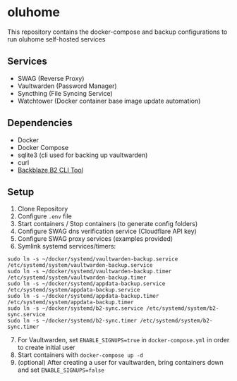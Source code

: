 # oluhome

This repository contains the docker-compose and backup configurations to run oluhome self-hosted services

## Services

* SWAG (Reverse Proxy)
* Vaultwarden (Password Manager)
* Syncthing (File Syncing Service)
* Watchtower (Docker container base image update automation)

## Dependencies

* Docker
* Docker Compose
* sqlite3 (cli used for backing up vaultwarden)
* curl
* [Backblaze B2 CLI Tool](https://www.backblaze.com/b2/docs/quick_command_line.html)

## Setup

1. Clone Repository
2. Configure `.env` file
3. Start containers / Stop containers (to generate config folders)
4. Configure SWAG dns verification service (Cloudflare API key)
5. Configure SWAG proxy services (examples provided)
6. Symlink systemd services/timers:

```
sudo ln -s ~/docker/systemd/vaultwarden-backup.service /etc/systemd/system/vaultwarden-backup.service
sudo ln -s ~/docker/systemd/vaultwarden-backup.timer /etc/systemd/system/vaultwarden-backup.timer
sudo ln -s ~/docker/systemd/appdata-backup.service /etc/systemd/system/appdata-backup.service
sudo ln -s ~/docker/systemd/appdata-backup.timer /etc/systemd/system/appdata-backup.timer
sudo ln -s ~/docker/systemd/b2-sync.service /etc/systemd/system/b2-sync.service
sudo ln -s ~/docker/systemd/b2-sync.timer /etc/systemd/system/b2-sync.timer
```

7. For Vaultwarden, set `ENABLE_SIGNUPS=true` in `docker-compose.yml` in order to create initial user
8. Start containers with `docker-compose up -d`
9. (optional) After creating a user for vaultwarden, bring containers down and set `ENABLE_SIGNUPS=false`
